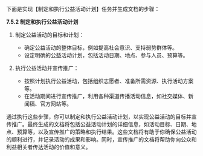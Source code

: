 下面是实现【制定和执行公益活动计划】任务并生成文档的步骤：

**7.5.2 制定和执行公益活动计划**

1. 制定公益活动的目标和计划：
   - 确定公益活动的整体目标，例如提高社会意识、支持弱势群体等。
   - 设定明确的公益活动计划，包括活动日期、地点、参与人员、预算等。

2. 执行公益活动并宣传推广：
   - 按照计划执行公益活动，包括组织志愿者、准备所需资源、执行活动方案等。
   - 在活动期间进行宣传推广，利用各种渠道传播活动信息，如社交媒体、新闻稿、官方网站等。

通过执行这些步骤，你可以制定和执行公益活动计划，以实现公益活动的目标并宣传推广。最终生成的文档将包括公益活动计划的详细信息，如活动目标、日期、地点、预算等，以及宣传推广的策略和执行结果。这些文档将有助于你确保公益活动的顺利进行，并记录活动的成果和影响。同时，宣传推广的文档将帮助你向公众和利益相关者传达活动的价值和意义。
